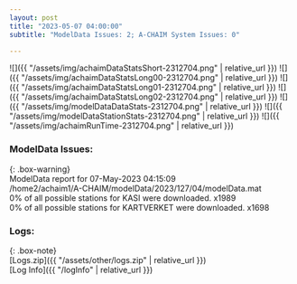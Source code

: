 ```yaml
---
layout: post
title: "2023-05-07 04:00:00"
subtitle: "ModelData Issues: 2; A-CHAIM System Issues: 0"

---
```


![]({{ "/assets/img/achaimDataStatsShort-2312704.png" | relative_url }})
![]({{ "/assets/img/achaimDataStatsLong00-2312704.png" | relative_url }})
![]({{ "/assets/img/achaimDataStatsLong01-2312704.png" | relative_url }})
![]({{ "/assets/img/achaimDataStatsLong02-2312704.png" | relative_url }})
![]({{ "/assets/img/modelDataDataStats-2312704.png" | relative_url }})
![]({{ "/assets/img/modelDataStationStats-2312704.png" | relative_url }})
![]({{ "/assets/img/achaimRunTime-2312704.png" | relative_url }})


### ModelData Issues:  
  
{: .box-warning}  
 ModelData report for 07-May-2023 04:15:09   
 /home2/achaim1/A-CHAIM/modelData/2023/127/04/modelData.mat   
 0% of all possible stations for KASI were downloaded. x1989   
 0% of all possible stations for KARTVERKET were downloaded. x1698   
  


### Logs:  
  
{: .box-note}  
[Logs.zip]({{ "/assets/other/logs.zip" | relative_url }})  
[Log Info]({{ "/logInfo" | relative_url }})  
